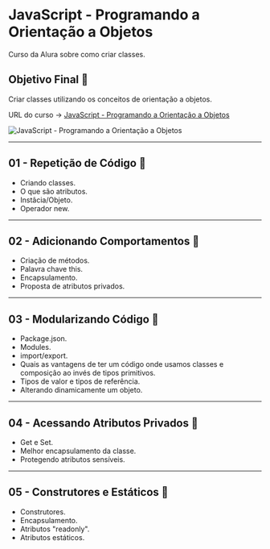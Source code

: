 # JavaScript - Programando a Orientação a Objetos

Curso da Alura sobre como criar classes.

## Objetivo Final &#x1F3AF;

Criar classes utilizando os conceitos de orientação a objetos.

URL do curso -> [JavaScript - Programando a Orientação a Objetos](https://cursos.alura.com.br/course/javascritpt-orientacao-objetos)

![JavaScript - Programando a Orientação a Objetos](https://www.alura.com.br/assets/api/share/curso-javascritpt-orientacao-objetos.png)

***

## 01 - Repetição de Código &#x1F516;
* Criando classes.
* O que são atributos.
* Instâcia/Objeto.
* Operador new.

***

## 02 - Adicionando Comportamentos &#x1F516;
* Criação de métodos.
* Palavra chave this.
* Encapsulamento.
* Proposta de atributos privados.

***

## 03 - Modularizando Código &#x1F516;
* Package.json.
* Modules.
* import/export.
* Quais as vantagens de ter um código onde usamos classes e composição ao invés de tipos primitivos.
* Tipos de valor e tipos de referência.
* Alterando dinamicamente um objeto.

***

## 04 - Acessando Atributos Privados &#x1F516;
* Get e Set.
* Melhor encapsulamento da classe.
* Protegendo atributos sensíveis.

***

## 05 - Construtores e Estáticos &#x1F516;
* Construtores.
* Encapsulamento.
* Atributos "readonly".
* Atributos estáticos.
